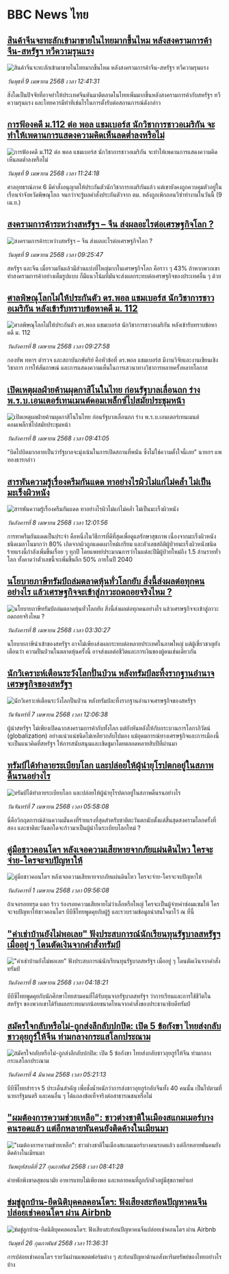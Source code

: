 # BBC News ไทย## [สินค้าจีนจะทะลักเข้ามาขายในไทยมากขึ้นไหม หลังสงครามการค้าจีน-สหรัฐฯ ทวีความรุนแรง](https://www.bbc.com/thai/articles/cq800yppg3zo?at_campaign=githubrss)![สินค้าจีนจะทะลักเข้ามาขายในไทยมากขึ้นไหม หลังสงครามการค้าจีน-สหรัฐฯ ทวีความรุนแรง](https://ichef.bbci.co.uk/ace/standard/240/cpsprodpb/5a8c/live/d7b34b60-153f-11f0-a455-cf1d5f751d2f.jpg)_วันพุธที่ 9 เมษายน 2568 เวลา 12:41:31_สิ่งใดเป็นปัจจัยที่อาจทำให้ประเทศจีนหันมาตีตลาดในไทยเพิ่มมากขึ้นหลังสงครามการค้ากับสหรัฐฯ ทวีความรุนแรง และไทยควรมีท่าทีเช่นไรในการตั้งรับต่อสถานการณ์ดังกล่าว## [การฟ้องคดี ม.112 ต่อ พอล แชมเบอร์ส นักวิชาการชาวอเมริกัน จะทำให้เพดานการแสดงความคิดเห็นลดต่ำลงหรือไม่](https://www.bbc.com/thai/articles/c3wxx1ze419o?at_campaign=githubrss)![การฟ้องคดี ม.112 ต่อ พอล แชมเบอร์ส นักวิชาการชาวอเมริกัน จะทำให้เพดานการแสดงความคิดเห็นลดต่ำลงหรือไม่](https://ichef.bbci.co.uk/ace/standard/240/cpsprodpb/49b7/live/002e5240-152e-11f0-bc17-dfa4f8dfee61.jpg)_วันพุธที่ 9 เมษายน 2568 เวลา 11:24:18_ศาลอุทธรณ์ภาค 6 มีคำสั่งอนุญาตให้ประกันตัวนักวิชาการอเมริกันแล้ว แต่เขายังคงถูกควบคุมตัวอยู่ในเรือนจำจังหวัดพิษณุโลก จนกว่าจะรู้ผลคำสั่งประกันตัวจาก ตม. หลังถูกเพิกถอนวีซ่าทำงานในวันนี้ (9 เม.ย.)## [สงครามการค้าระหว่างสหรัฐฯ – จีน ส่งผลอะไรต่อเศรษฐกิจโลก ?](https://www.bbc.com/thai/articles/c39jjldl4rgo?at_campaign=githubrss)![สงครามการค้าระหว่างสหรัฐฯ – จีน ส่งผลอะไรต่อเศรษฐกิจโลก ?](https://ichef.bbci.co.uk/ace/standard/240/cpsprodpb/1266/live/39c4cc50-1524-11f0-9788-bba7d4af71bc.jpg)_วันพุธที่ 9 เมษายน 2568 เวลา 09:25:47_สหรัฐฯ และจีน เมื่อรวมกันแล้วมีส่วนแบ่งที่ใหญ่มากในเศรษฐกิจโลก คือราว ๆ 43%  ถ้าหากพวกเขาทำสงครามการค้าอย่างเต็มรูปแบบ ก็มีแนวโน้มที่มันจะส่งผลกระทบต่อเศรษฐกิจของประเทศอื่น ๆ ด้วย## [ศาลพิษณุโลกไม่ให้ประกันตัว ดร.พอล แชมเบอร์ส นักวิชาการชาวอเมริกัน หลังเข้ารับทราบข้อหาคดี ม. 112](https://www.bbc.com/thai/articles/cpwz29kn5gqo?at_campaign=githubrss)![ศาลพิษณุโลกไม่ให้ประกันตัว ดร.พอล แชมเบอร์ส นักวิชาการชาวอเมริกัน หลังเข้ารับทราบข้อหาคดี ม. 112](https://ichef.bbci.co.uk/ace/standard/240/cpsprodpb/bd6b/live/bc5d14e0-11f2-11f0-b234-07dc7691c360.png)_วันอังคารที่ 8 เมษายน 2568 เวลา 09:27:58_กองทัพ ทหาร ตำรวจ และสถาบันกษัตริย์ คือหัวข้อที่ ดร.พอล แชมเบอร์ส มีงานวิจัยและงานเขียนเชิงวิชาการ การให้สัมภาษณ์ และการแสดงความเห็นในการเสวนาทางวิชาการหลายครั้งหลายโอกาส## [เปิดเหตุผลฝ่ายค้านผุดกาสิโนในไทย ก่อนรัฐบาลเลื่อนถก ร่าง พ.ร.บ.เอนเตอร์เทนเมนต์คอมเพล็กซ์ไปสมัยประชุมหน้า](https://www.bbc.com/thai/articles/c1jxpkzlw82o?at_campaign=githubrss)![เปิดเหตุผลฝ่ายค้านผุดกาสิโนในไทย ก่อนรัฐบาลเลื่อนถก ร่าง พ.ร.บ.เอนเตอร์เทนเมนต์คอมเพล็กซ์ไปสมัยประชุมหน้า](https://ichef.bbci.co.uk/ace/standard/240/cpsprodpb/50ef/live/4538c320-145c-11f0-ba12-8d27eb561761.jpg)_วันอังคารที่ 8 เมษายน 2568 เวลา 09:41:05_“บิดไปบิดมากลายเป็นว่ารัฐบาลจะมุ่งเน้นในการเปิดสถานที่พนัน ซึ่งไม่ใช่ความตั้งใจนี้เลย” นายกฯ แพทองธารกล่าว## [สารพันความรู้เรื่องครีมกันแดด ทาอย่างไรผิวไม่แก่ไม่คล้ำ ไม่เป็นมะเร็งผิวหนัง](https://www.bbc.com/thai/articles/cjwv285d17do?at_campaign=githubrss)![สารพันความรู้เรื่องครีมกันแดด ทาอย่างไรผิวไม่แก่ไม่คล้ำ ไม่เป็นมะเร็งผิวหนัง](https://ichef.bbci.co.uk/ace/standard/240/cpsprodpb/85e2/live/d1302b30-13a2-11f0-ac9f-c37d6fd89579.jpg)_วันอังคารที่ 8 เมษายน 2568 เวลา 12:01:56_การทาครีมกันแดดเป็นประจำ คือหนึ่งในวิธีการที่ดีที่สุดเพื่อดูแลรักษาสุขภาพ เนื่องจากมะเร็งผิวหนังชนิดเมลาโนมากว่า 80% เกิดจากผิวถูกแดดเผาไหม้เกรียม และตัวเลขสถิติผู้ป่วยมะเร็งผิวหนังชนิดร้ายแรงนี้กำลังเพิ่มขึ้นเรื่อย ๆ ทุกปี โดยแพทย์ประมาณการว่าในแต่ละปีมีผู้ป่วยใหม่ถึง 1.5 ล้านรายทั่วโลก ทั้งคาดว่าตัวเลขนี้จะเพิ่มขึ้นอีก 50% ภายในปี 2040## [นโยบายภาษีทรัมป์ถล่มตลาดหุ้นทั่วโลกยับ สิ่งนี้ส่งผลต่อทุกคนอย่างไร แล้วเศรษฐกิจจะเข้าสู่ภาวะถดถอยจริงไหม ?](https://www.bbc.com/thai/articles/c78jee3plngo?at_campaign=githubrss)![นโยบายภาษีทรัมป์ถล่มตลาดหุ้นทั่วโลกยับ สิ่งนี้ส่งผลต่อทุกคนอย่างไร แล้วเศรษฐกิจจะเข้าสู่ภาวะถดถอยจริงไหม ?](https://ichef.bbci.co.uk/ace/standard/240/cpsprodpb/6c4f/live/863334f0-13d5-11f0-ba12-8d27eb561761.jpg)_วันอังคารที่ 8 เมษายน 2568 เวลา 03:30:27_นโยบายภาษีนำเข้าของสหรัฐฯ อาจไม่เพียงส่งผลกระทบต่อหลายประเทศในภาพใหญ่ แต่ผู้เชี่ยวชาญยังเตือนว่า ความปั่นป่วนในตลาดหุ้นครั้งนี้ อาจส่งผลต่อชีวิตและการเงินของผู้คนเช่นเดียวกัน## [นักวิเคราะห์เตือนระวังโลกปั่นป่วน หลังทรัมป์ละทิ้งรากฐานอำนาจเศรษฐกิจของสหรัฐฯ](https://www.bbc.com/thai/articles/c62zklvld51o?at_campaign=githubrss)![นักวิเคราะห์เตือนระวังโลกปั่นป่วน หลังทรัมป์ละทิ้งรากฐานอำนาจเศรษฐกิจของสหรัฐฯ](https://ichef.bbci.co.uk/ace/standard/240/cpsprodpb/b4ca/live/a49bb760-13a7-11f0-8c3e-ab5924cb0c94.jpg)_วันจันทร์ที่ 7 เมษายน 2568 เวลา 12:06:38_ผู้นำสหรัฐฯ ไม่เพียงเปิดฉากสงครามการค้ากับทั้งโลก แต่ยังหันหลังให้กับกระบวนการโลกาภิวัตน์ (globalization) อย่างแน่วแน่ชนิดไม่เหลียวกลับไปมอง แม้อุดมการณ์ทางเศรษฐกิจและการเมืองนี้ จะเป็นแนวคิดที่สหรัฐฯ ให้การสนับสนุนและเชิดชูมาโดยตลอดหลายสิบปีที่ผ่านมา## [ทรัมป์ได้ทำลายระเบียบโลก และปล่อยให้ผู้นำยุโรปตกอยู่ในสภาพดิ้นรนอย่างไร](https://www.bbc.com/thai/articles/cvge2p557n3o?at_campaign=githubrss)![ทรัมป์ได้ทำลายระเบียบโลก และปล่อยให้ผู้นำยุโรปตกอยู่ในสภาพดิ้นรนอย่างไร](https://ichef.bbci.co.uk/ace/standard/240/cpsprodpb/6eaa/live/f7e353e0-098b-11f0-97d3-37df2b293ed1.png)_วันจันทร์ที่ 7 เมษายน 2568 เวลา 05:58:08_นี่คือวิกฤตการณ์ด้านความมั่นคงที่ร้ายแรงที่สุดสำหรับชาติตะวันตกนับตั้งแต่สิ้นสุดสงครามโลกครั้งที่สอง และชาติตะวันตกใดจะก้าวมาเป็นผู้นำในระเบียบโลกใหม่ ?## [คู่มือชาวคอนโดฯ หลังเจอความเสียหายจากภัยแผ่นดินไหว ใครจะจ่าย-ใครจะจบปัญหาให้](https://www.bbc.com/thai/articles/c807rxp8lxpo?at_campaign=githubrss)![คู่มือชาวคอนโดฯ หลังเจอความเสียหายจากภัยแผ่นดินไหว ใครจะจ่าย-ใครจะจบปัญหาให้](https://ichef.bbci.co.uk/ace/standard/240/cpsprodpb/3cdd/live/100dc880-0edf-11f0-b234-07dc7691c360.jpg)_วันอังคารที่ 1 เมษายน 2568 เวลา 09:56:08_ถ้าเจอรอยทรุด แตก ร้าว ร่องรอยความเสียหายไม่ว่าเล็กหรือใหญ่ ใครจะเป็นผู้จ่ายค่าซ่อมแซมให้ ใครจะจบปัญหาให้ชาวคอนโดฯ บีบีซีไทยพูดคุยกับผู้รู้ และรวบรวมข้อมูลน่าสนใจมาไว้ ณ ที่นี้## ["ค่าเช่าบ้านยังไม่พอเลย" ฟังประสบการณ์นักเรียนทุนรัฐบาลสหรัฐฯ เมื่ออยู่ ๆ โดนตัดเงินจากคำสั่งทรัมป์](https://www.bbc.com/thai/articles/cewkjr8yny8o?at_campaign=githubrss)!["ค่าเช่าบ้านยังไม่พอเลย" ฟังประสบการณ์นักเรียนทุนรัฐบาลสหรัฐฯ เมื่ออยู่ ๆ โดนตัดเงินจากคำสั่งทรัมป์](https://ichef.bbci.co.uk/ace/standard/240/cpsprodpb/8497/live/99a530e0-066c-11f0-88b7-5556e7b55c5e.jpg)_วันอังคารที่ 8 เมษายน 2568 เวลา 04:18:21_บีบีซีไทยพูดคุยกับนักศึกษาไทยสามคนที่ได้รับทุนจากรัฐบาลสหรัฐฯ ว่าการเรียนและการใช้ชีวิตในสหรัฐฯ ของพวกเขาได้รับผลกระทบมากน้อยขนาดไหนจากคำสั่งของประธานาธิบดีทรัมป์## [สมัครใจกลับหรือไม่-ถูกส่งลึกลับปกปิด: เปิด 5 ข้อกังขา ไทยส่งกลับชาวอุยกูร์ให้จีน ท่ามกลางกระแสโลกประณาม](https://www.bbc.com/thai/articles/cj677j4r6jno?at_campaign=githubrss)![สมัครใจกลับหรือไม่-ถูกส่งลึกลับปกปิด: เปิด 5 ข้อกังขา ไทยส่งกลับชาวอุยกูร์ให้จีน ท่ามกลางกระแสโลกประณาม](https://ichef.bbci.co.uk/ace/standard/240/cpsprodpb/b503/live/bfb85050-f5c3-11ef-97ab-abb74cabf06c.jpg)_วันอังคารที่ 4 มีนาคม 2568 เวลา 05:21:13_บีบีซีไทยสำรวจ 5 ประเด็นสำคัญ เพื่อชั่งน้ำหนักว่าการส่งชาวอุยกูร์กลับจีนทั้ง 40 คนนั้น เป็นไปตามที่นายกรัฐมนตรี และคนอื่น ๆ ได้แถลงข้อเท็จจริงต่อสาธารณชนหรือไม่## ["ผมต้องการความช่วยเหลือ": ชาวต่างชาติในเมืองสแกมเมอร์บางคนรอดแล้ว แต่อีกหลายพันคนยังติดค้างในเมียนมา](https://www.bbc.com/thai/articles/cdx229ek55qo?at_campaign=githubrss)!["ผมต้องการความช่วยเหลือ": ชาวต่างชาติในเมืองสแกมเมอร์บางคนรอดแล้ว แต่อีกหลายพันคนยังติดค้างในเมียนมา](https://ichef.bbci.co.uk/ace/standard/240/cpsprodpb/cac7/live/60c82030-f4b9-11ef-9e61-71ee71f26eb1.jpg)_วันพฤหัสบดีที่ 27 กุมภาพันธ์ 2568 เวลา 08:41:28_ค่ายพักพิงขาดสุขอนามัย อาหารแทบไม่เพียงพอ และหลายคนที่ถูกกักตัวอยู่มีสุขภาพย่ำแย่## [ข่มขู่ลูกบ้าน-ยึดนิติบุคคลคอนโดฯ: ฟังเสียงสะท้อนปัญหาคนจีนปล่อยเช่าคอนโดฯ ผ่าน Airbnb](https://www.bbc.com/thai/articles/c5y920wzjvxo?at_campaign=githubrss)![ข่มขู่ลูกบ้าน-ยึดนิติบุคคลคอนโดฯ: ฟังเสียงสะท้อนปัญหาคนจีนปล่อยเช่าคอนโดฯ ผ่าน Airbnb](https://ichef.bbci.co.uk/ace/standard/240/cpsprodpb/a700/live/73f34de0-f42f-11ef-896e-d7e7fb1719a4.jpg)_วันพุธที่ 26 กุมภาพันธ์ 2568 เวลา 11:36:31_การปล่อยเช่าคอนโดฯ รายวันผ่านแพลตฟอร์มต่าง ๆ สะท้อนปัญหาด้านอสังหาริมทรัพย์ของไทยอย่างไรบ้าง